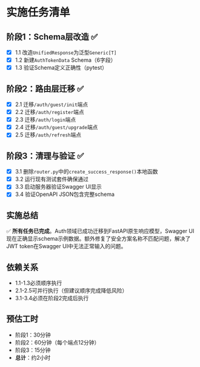# 实施任务清单

## 阶段1：Schema层改造 ✅
- [x] 1.1 改造`UnifiedResponse`为泛型`Generic[T]`
- [x] 1.2 新建`AuthTokenData` Schema（6字段）
- [x] 1.3 验证Schema定义正确性（pytest）

## 阶段2：路由层迁移 ✅
- [x] 2.1 迁移`/auth/guest/init`端点
- [x] 2.2 迁移`/auth/register`端点
- [x] 2.3 迁移`/auth/login`端点
- [x] 2.4 迁移`/auth/guest/upgrade`端点
- [x] 2.5 迁移`/auth/refresh`端点

## 阶段3：清理与验证 ✅
- [x] 3.1 删除`router.py`中的`create_success_response()`本地函数
- [x] 3.2 运行现有测试套件确保通过
- [x] 3.3 启动服务器验证Swagger UI显示
- [x] 3.4 验证OpenAPI JSON包含完整schema

## 实施总结
✅ **所有任务已完成**。Auth领域已成功迁移到FastAPI原生响应模型，Swagger UI现在正确显示schema示例数据。额外修复了安全方案名称不匹配问题，解决了JWT token在Swagger UI中无法正常输入的问题。

## 依赖关系
- 1.1-1.3必须顺序执行
- 2.1-2.5可并行执行（但建议顺序完成降低风险）
- 3.1-3.4必须在阶段2完成后执行

## 预估工时
- 阶段1：30分钟
- 阶段2：60分钟（每个端点12分钟）
- 阶段3：15分钟
- **总计**：约2小时
